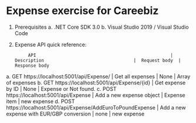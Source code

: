# Expense exercise for Careebiz 

1. Prerequisites
   a. .NET Core SDK 3.0
   b. Visual Studio 2019 / Visual Studio Code

2. Expense API quick reference:

            API	                                                  |   Description	                               |  Request body	|         Response body
a. GET  https://localhost:5001/api/Expense/	                      |   Get all expenses	                         |  None	        |         Array of expenses
b. GET  https://localhost:5001/api/Expense/{id}	                  |   Get expense by ID	                         |  None	        |         Expense or Not found.
c. POST https://localhost:5001/api/Expense	                      |   Add a new expense object                   |	Expense item  |         new expense
d. POST https://localhost:5001/api/Expense/AddEuroToPoundExpense  |   Add a new expense with EUR/GBP conversion  |	none          |         new expense

   
   
   
   

